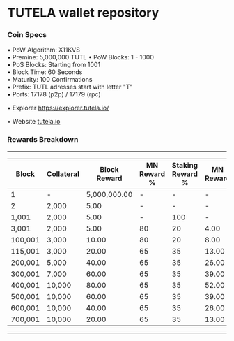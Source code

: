 TUTELA wallet repository
=====================================

### Coin Specs

• PoW Algorithm: X11KVS  
• Premine: 5,000,000 TUTL
• PoW Blocks: 1 - 1000  
• PoS Blocks: Starting from 1001  
• Block Time: 60 Seconds    
• Maturity: 100 Confirmations  
• Prefix: TUTL adresses start with letter "T"  
• Ports: 17178 (p2p) / 17179 (rpc)

• Explorer https://explorer.tutela.io/

• Website [tutela.io](https://tutela.io/)

### Rewards Breakdown

---

| Block   | Collateral | Block Reward   | MN Reward % | Staking Reward % | MN Reward | Staker Reward |
| ------- | ---------- | -------------- | ----------- | ---------------- | --------- | ------------- |
| 1       | \-         | 5,000,000.00   | \-          | \-               | \-        | \-            |
| 2       | 2,000      | 5.00           | \-          | \-               | \-        | \-            |
| 1,001   | 2,000      | 5.00           | \-          | 100              | \-        | 5.00          |
| 3,001   | 2,000      | 5.00           | 80          | 20               | 4.00      | 1.00          |
| 100,001 | 3,000      | 10.00          | 80          | 20               | 8.00      | 2.00          |
| 115,001 | 3,000      | 20.00          | 65          | 35               | 13.00     | 7.00          |
| 200,001 | 5,000      | 40.00          | 65          | 35               | 26.00     | 14.00         |
| 300,001 | 7,000      | 60.00          | 65          | 35               | 39.00     | 21.00         |
| 400,001 | 10,000     | 80.00          | 65          | 35               | 52.00     | 28.00         |
| 500,001 | 10,000     | 60.00          | 65          | 35               | 39.00     | 21.00         |
| 600,001 | 10,000     | 40.00          | 65          | 35               | 26.00     | 14.00         |
| 700,001 | 10,000     | 20.00          | 65          | 35               | 13.00     | 7.00          |

---
